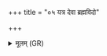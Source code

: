 +++
title = "०५ यत्र देवा ब्रह्मविदो"

+++
<details><summary>मूलम् (GR)</summary>

यत्र देवा ब्रह्मविदो  
ब्रह्म ज्येष्ठम् उपासते ।  
यो वै त ब्राह्मणो वेद  
तं वै ब्रह्मविदो विदुः ॥
</details>